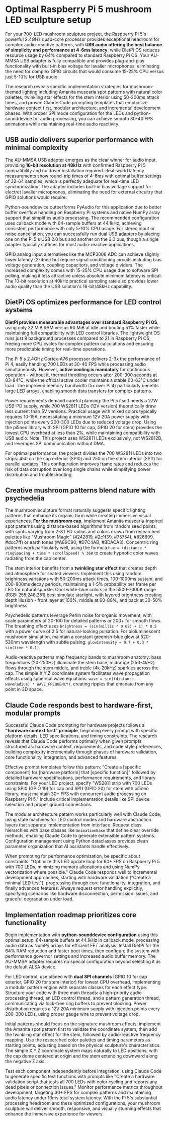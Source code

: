 # Optimal Raspberry Pi 5 mushroom LED sculpture setup

For your 700-LED mushroom sculpture project, the Raspberry Pi 5's powerful 2.4GHz quad-core processor provides exceptional headroom for complex audio-reactive patterns, with **USB audio offering the best balance of simplicity and performance at 4-6ms latency**, while DietPi OS reduces resource usage by 64% compared to standard Raspberry Pi OS. Your AU-MMSA USB adapter is fully compatible and provides plug-and-play functionality with built-in bias voltage for lavalier microphones, eliminating the need for complex GPIO circuits that would consume 15-25% CPU versus just 5-10% for USB audio.

The research reveals specific implementation strategies for mushroom-themed lighting including Amanita muscaria spot patterns with natural color palettes, twinkling star effects for the stem interior using 50-200ms attack times, and proven Claude Code prompting templates that emphasize hardware context first, modular architecture, and incremental development phases. With proper SPI mode configuration for the LEDs and python-sounddevice for audio processing, you can achieve smooth 30-40 FPS animations while maintaining real-time audio reactivity.

## USB audio delivers superior performance with minimal complexity

The AU-MMSA USB adapter emerges as the clear winner for audio input, providing **16-bit resolution at 48kHz** with confirmed Raspberry Pi 5 compatibility and no driver installation required. Real-world latency measurements show round-trip times of 4-6ms with optimal buffer settings of 32-64 samples, which is perfectly adequate for real-time LED synchronization. The adapter includes built-in bias voltage support for electret lavalier microphones, eliminating the need for external circuitry that GPIO solutions would require.

Python-sounddevice outperforms PyAudio for this application due to better buffer overflow handling on Raspberry Pi systems and native NumPy array support that simplifies audio processing. The recommended configuration uses callback mode with 64-sample buffers at 44.1kHz, achieving consistent performance with only 5-10% CPU usage. For stereo input or noise cancellation, you can successfully run dual USB adapters by placing one on the Pi 5's USB 2.0 bus and another on the 3.0 bus, though a single adapter typically suffices for most audio-reactive applications.

GPIO analog input alternatives like the MCP3008 ADC can achieve slightly lower latency (2-4ms) but require signal conditioning circuits including bias voltage generation, coupling capacitors, and voltage dividers. The increased complexity comes with 15-25% CPU usage due to software SPI polling, making it less attractive unless absolute minimum latency is critical. The 10-bit resolution at 40kHz practical sampling rate also provides lower audio quality than the USB solution's 16-bit/48kHz capability.

## DietPi OS optimizes performance for LED control systems

**DietPi provides measurable advantages over standard Raspberry Pi OS**, using only 32 MiB RAM versus 90 MiB at idle and booting 51% faster while maintaining full compatibility with LED control libraries. The lightweight OS runs just 9 background processes compared to 21 in Raspberry Pi OS, freeing more CPU cycles for complex pattern calculations and ensuring more predictable timing for real-time operations.

The Pi 5's 2.4GHz Cortex-A76 processor delivers 2-3x the performance of Pi 4, easily handling 700 LEDs at 30-40 FPS while processing audio simultaneously. However, **active cooling is mandatory** for continuous operation - without it, thermal throttling occurs after 200-300 seconds at 83-84°C, while the official active cooler maintains a stable 60-63°C under load. The improved memory bandwidth (5x over Pi 4) particularly benefits large LED arrays, enabling smooth data transfers for complex patterns.

Power requirements demand careful planning: the Pi 5 itself needs a 27W USB-PD supply, while 700 WS2811 LEDs (12V version) theoretically draw less current than 5V versions. Practical usage with mixed colors typically requires 10-15A, necessitating a minimum 12V 20A power supply with injection points every 200-300 LEDs due to reduced voltage drop. Using the pi5neo library with SPI (GPIO 10 for cap, GPIO 20 for stem) provides the lowest CPU overhead at less than 2%, while maintaining compatibility with USB audio. Note: This project uses WS2811 LEDs exclusively, not WS2812B, and leverages SPI communication without DMA.

For optimal performance, the project divides the 700 WS2811 LEDs into two strips: 450 on the cap exterior (SPI0) and 250 on the stem interior (SPI1) for parallel updates. This configuration improves frame rates and reduces the risk of data corruption over long single chains while simplifying power distribution and troubleshooting.

## Creative mushroom patterns blend nature with psychedelia

The mushroom sculpture format naturally suggests specific lighting patterns that enhance its organic form while creating immersive visual experiences. **For the mushroom cap**, implement Amanita muscaria-inspired spot patterns using distance-based algorithms from random seed points, with spots varying from 2-8 LED radius and colors drawn from researched palettes like "Mushroom Magic" (#242819, #2c1f39, #75754f, #826699, #dcc7ff) or earth tones (#A89C90, #D7C4AB, #BDACA3). Concentric ring patterns work particularly well, using the formula `hue = (distance * ringSpacing + time * scrollSpeed) % 360` to create hypnotic color waves radiating from the cap center.

The stem interior benefits from a **twinkling star effect** that creates depth and atmosphere for seated viewers. Implement this using random brightness variations with 50-200ms attack times, 100-1000ms sustain, and 200-800ms decay periods, maintaining a 1-5% probability per frame per LED for natural sparkle. Cool white-blue colors in the 5500-7000K range (RGB: 255,248,251) best simulate starlight, with layered brightness creating depth illusion - front layer at 100%, middle at 60-80%, and back at 30-50% brightness.

Psychedelic patterns leverage Perlin noise for organic movement, with scale parameters of 20-100 for detailed patterns or 200+ for smooth flows. The breathing effect uses `brightness = (sin(millis * 0.02) + 1) * 0.5` with a power curve of 2.5 for natural-looking pulsation. For bioluminescent mushroom simulation, maintain a constant greenish-blue glow at 520-530nm wavelength with subtle pulsing: `glowIntensity = 0.7 + 0.3 * sin(time * 0.1)`.

Audio-reactive patterns map frequency bands to mushroom anatomy: bass frequencies (20-250Hz) illuminate the stem base, midrange (250-4kHz) flows through the stem middle, and treble (4k-20kHz) sparkles across the cap. The simple X,Y,Z coordinate system facilitates wave propagation effects using spherical wave equations: `wave = sin((distance - waveRadius) * WAVE_FREQUENCY)`, creating ripples that emanate from any point in 3D space.

## Claude Code responds best to hardware-first, modular prompts

Successful Claude Code prompting for hardware projects follows a **"hardware context first" principle**, beginning every prompt with specific platform details, LED specifications, and timing constraints. The research reveals that Claude Code performs optimally when given prompts structured as: hardware context, requirements, and code style preferences, building complexity incrementally through phases of hardware validation, core functionality, integration, and advanced features.

Effective prompt templates follow this pattern: "Create a [specific component] for [hardware platform] that [specific function]" followed by detailed hardware specifications, performance requirements, and library constraints. For your LED project, specify "WS2811 strip with 700 LEDs using SPI0 (GPIO 10) for cap and SPI1 (GPIO 20) for stem with pi5neo library, must maintain 30+ FPS with concurrent audio processing on Raspberry Pi 5." Include critical implementation details like SPI device selection and proper ground connections.

The modular architecture pattern works particularly well with Claude Code, using state machines for LED control modes and hardware abstraction layers that separate implementation from interface. Request class hierarchies with base classes like `AnimationBase` that define clear override methods, enabling Claude Code to generate extensible pattern systems. Configuration management using Python dataclasses provides clean parameter organization that AI assistants handle effectively.

When prompting for performance optimization, be specific about constraints: "Optimize this LED update loop for 60+ FPS on Raspberry Pi 5 with 700 LEDs, minimizing memory allocations and using NumPy vectorization where possible." Claude Code responds well to incremental development approaches, starting with hardware validation ("Create a minimal LED test"), progressing through core functionality, integration, and finally advanced features. Always request error handling explicitly, specifying scenarios like hardware disconnection, permission issues, and graceful degradation under load.

## Implementation roadmap prioritizes core functionality

Begin implementation with **python-sounddevice configuration** using this optimal setup: 64-sample buffers at 44.1kHz in callback mode, processing audio data as NumPy arrays for efficient FFT analysis. Install DietPi for the 64% RAM reduction and faster boot times, then configure the system with performance governor settings and increased audio buffer memory. The AU-MMSA adapter requires no special configuration beyond selecting it as the default ALSA device.

For LED control, use pi5neo with **dual SPI channels** (GPIO 10 for cap exterior, GPIO 20 for stem interior) for lowest CPU overhead, implementing a modular pattern engine with separate classes for each effect type. Structure your code with three main threads: a high-priority audio processing thread, an LED control thread, and a pattern generation thread, communicating via lock-free ring buffers to prevent blocking. Power distribution requires a 12V 20A minimum supply with injection points every 200-300 LEDs, using proper gauge wire to prevent voltage drop.

Initial patterns should focus on the signature mushroom effects: implement the Amanita spot pattern first to validate the coordinate system, then add the twinkling star effect for the stem, followed by audio-reactive frequency mapping. Use the researched color palettes and timing parameters as starting points, adjusting based on the physical sculpture's characteristics. The simple X,Y,Z coordinate system maps naturally to LED positions, with the cap dome centered at origin and the stem extending downward along the negative Z axis.

Test each component independently before integration, using Claude Code to generate specific test functions with prompts like "Create a hardware validation script that tests all 700 LEDs with color cycling and reports any dead pixels or connection issues." Monitor performance metrics throughout development, targeting 30+ FPS for complex patterns and maintaining audio latency under 10ms total system latency. With the Pi 5's substantial processing headroom and these optimized configurations, your mushroom sculpture will deliver smooth, responsive, and visually stunning effects that enhance the immersive experience for viewers.